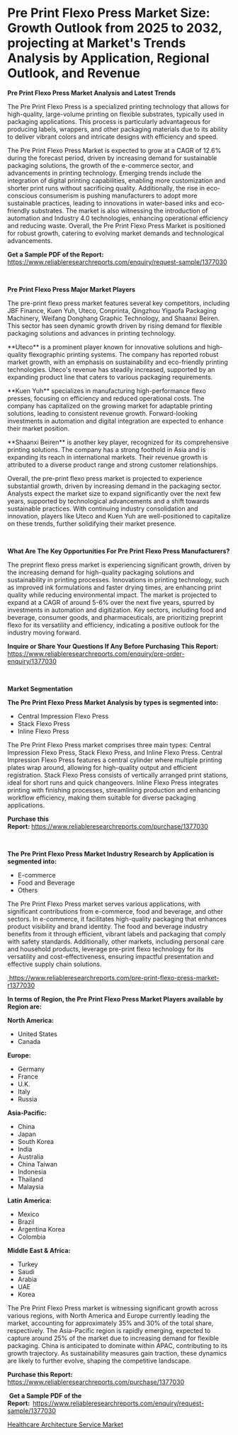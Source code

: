 <p><h1>Pre Print Flexo Press Market Size: Growth Outlook from 2025 to 2032, projecting at Market's Trends Analysis by Application, Regional Outlook, and Revenue</h1></p><p><strong>Pre Print Flexo Press Market Analysis and Latest Trends</strong></p>
<p><p>The Pre Print Flexo Press is a specialized printing technology that allows for high-quality, large-volume printing on flexible substrates, typically used in packaging applications. This process is particularly advantageous for producing labels, wrappers, and other packaging materials due to its ability to deliver vibrant colors and intricate designs with efficiency and speed. </p><p>The Pre Print Flexo Press Market is expected to grow at a CAGR of 12.6% during the forecast period, driven by increasing demand for sustainable packaging solutions, the growth of the e-commerce sector, and advancements in printing technology. Emerging trends include the integration of digital printing capabilities, enabling more customization and shorter print runs without sacrificing quality. Additionally, the rise in eco-conscious consumerism is pushing manufacturers to adopt more sustainable practices, leading to innovations in water-based inks and eco-friendly substrates. The market is also witnessing the introduction of automation and Industry 4.0 technologies, enhancing operational efficiency and reducing waste. Overall, the Pre Print Flexo Press Market is positioned for robust growth, catering to evolving market demands and technological advancements.</p></p>
<p><strong>Get a Sample PDF of the Report:&nbsp;</strong> <a href="https://www.reliableresearchreports.com/enquiry/request-sample/1377030?utm_campaign=32&utm_medium=2&utm_source=Github&utm_content=ia&utm_term=13012025&utm_id=pre-print-flexo-press">https://www.reliableresearchreports.com/enquiry/request-sample/1377030</a></p>
<p>&nbsp;</p>
<p><strong>Pre Print Flexo Press Major Market Players</strong></p>
<p><p>The pre-print flexo press market features several key competitors, including JBF Finance, Kuen Yuh, Uteco, Conprinta, Qingzhou Yigaofa Packaging Machinery, Weifang Donghang Graphic Technology, and Shaanxi Beiren. This sector has seen dynamic growth driven by rising demand for flexible packaging solutions and advances in printing technology.</p><p>**Uteco** is a prominent player known for innovative solutions and high-quality flexographic printing systems. The company has reported robust market growth, with an emphasis on sustainability and eco-friendly printing technologies. Uteco's revenue has steadily increased, supported by an expanding product line that caters to various packaging requirements.</p><p>**Kuen Yuh** specializes in manufacturing high-performance flexo presses, focusing on efficiency and reduced operational costs. The company has capitalized on the growing market for adaptable printing solutions, leading to consistent revenue growth. Forward-looking investments in automation and digital integration are expected to enhance their market position.</p><p>**Shaanxi Beiren** is another key player, recognized for its comprehensive printing solutions. The company has a strong foothold in Asia and is expanding its reach in international markets. Their revenue growth is attributed to a diverse product range and strong customer relationships.</p><p>Overall, the pre-print flexo press market is projected to experience substantial growth, driven by increasing demand in the packaging sector. Analysts expect the market size to expand significantly over the next few years, supported by technological advancements and a shift towards sustainable practices. With continuing industry consolidation and innovation, players like Uteco and Kuen Yuh are well-positioned to capitalize on these trends, further solidifying their market presence.</p></p>
<p>&nbsp;</p>
<p><strong>What Are The Key Opportunities For Pre Print Flexo Press Manufacturers?</strong></p>
<p><p>The preprint flexo press market is experiencing significant growth, driven by the increasing demand for high-quality packaging solutions and sustainability in printing processes. Innovations in printing technology, such as improved ink formulations and faster drying times, are enhancing print quality while reducing environmental impact. The market is projected to expand at a CAGR of around 5-6% over the next five years, spurred by investments in automation and digitization. Key sectors, including food and beverage, consumer goods, and pharmaceuticals, are prioritizing preprint flexo for its versatility and efficiency, indicating a positive outlook for the industry moving forward.</p></p>
<p><strong>Inquire or Share Your Questions If Any Before Purchasing This Report:</strong> <a href="https://www.reliableresearchreports.com/enquiry/pre-order-enquiry/1377030?utm_campaign=32&utm_medium=2&utm_source=Github&utm_content=ia&utm_term=13012025&utm_id=pre-print-flexo-press">https://www.reliableresearchreports.com/enquiry/pre-order-enquiry/1377030</a></p>
<p>&nbsp;</p>
<p><strong>Market Segmentation</strong></p>
<p><strong>The Pre Print Flexo Press Market Analysis by types is segmented into:</strong></p>
<p><ul><li>Central Impression Flexo Press</li><li>Stack Flexo Press</li><li>Inline Flexo Press</li></ul></p>
<p><p>The Pre Print Flexo Press market comprises three main types: Central Impression Flexo Press, Stack Flexo Press, and Inline Flexo Press. Central Impression Flexo Press features a central cylinder where multiple printing plates wrap around, allowing for high-quality output and efficient registration. Stack Flexo Press consists of vertically arranged print stations, ideal for short runs and quick changeovers. Inline Flexo Press integrates printing with finishing processes, streamlining production and enhancing workflow efficiency, making them suitable for diverse packaging applications.</p></p>
<p><strong>Purchase this Report:&nbsp;</strong><a href="https://www.reliableresearchreports.com/purchase/1377030?utm_campaign=32&utm_medium=2&utm_source=Github&utm_content=ia&utm_term=13012025&utm_id=pre-print-flexo-press">https://www.reliableresearchreports.com/purchase/1377030</a></p>
<p>&nbsp;</p>
<p><strong>The Pre Print Flexo Press Market Industry Research by Application is segmented into:</strong></p>
<p><ul><li>E-commerce</li><li>Food and Beverage</li><li>Others</li></ul></p>
<p><p>The Pre Print Flexo Press market serves various applications, with significant contributions from e-commerce, food and beverage, and other sectors. In e-commerce, it facilitates high-quality packaging that enhances product visibility and brand identity. The food and beverage industry benefits from it through efficient, vibrant labels and packaging that comply with safety standards. Additionally, other markets, including personal care and household products, leverage pre-print flexo technology for its versatility and cost-effectiveness, ensuring impactful presentation and effective supply chain solutions.</p></p>
<p><a href="https://www.reliableresearchreports.com/pre-print-flexo-press-market-r1377030?utm_campaign=32&utm_medium=2&utm_source=Github&utm_content=ia&utm_term=13012025&utm_id=pre-print-flexo-press">&nbsp;https://www.reliableresearchreports.com/pre-print-flexo-press-market-r1377030</a></p>
<p><strong>In terms of Region, the Pre Print Flexo Press Market Players available by Region are:</strong></p>
<p>
    <p> <strong> North America: </strong>
        <ul>
            <li>United States</li>
            <li>Canada</li>
        </ul>
        </p> 
    <p> <strong> Europe: </strong>
        <ul>
            <li>Germany</li>
            <li>France</li>
            <li>U.K.</li>
            <li>Italy</li>
            <li>Russia</li>
        </ul>
        </p> 
    <p> <strong> Asia-Pacific: </strong>
        <ul>
            <li>China</li>
            <li>Japan</li>
            <li>South Korea</li>
            <li>India</li>
            <li>Australia</li>
            <li>China Taiwan</li>
            <li>Indonesia</li>
            <li>Thailand</li>
            <li>Malaysia</li>
        </ul>
        </p> 
    <p> <strong> Latin America: </strong>
        <ul>
            <li>Mexico</li>
            <li>Brazil</li>
            <li>Argentina Korea</li>
            <li>Colombia</li>
        </ul>
        </p> 
    <p> <strong> Middle East & Africa: </strong>
        <ul>
            <li>Turkey</li>
            <li>Saudi</li>
            <li>Arabia</li>
            <li>UAE</li>
            <li>Korea</li>
        </ul>
    </p>
    </p>
<p><p>The Pre Print Flexo Press market is witnessing significant growth across various regions, with North America and Europe currently leading the market, accounting for approximately 35% and 30% of the total share, respectively. The Asia-Pacific region is rapidly emerging, expected to capture around 25% of the market due to increasing demand for flexible packaging. China is anticipated to dominate within APAC, contributing to its growth trajectory. As sustainability measures gain traction, these dynamics are likely to further evolve, shaping the competitive landscape.</p></p>
<p><strong>Purchase this Report: </strong><a href="https://www.reliableresearchreports.com/purchase/1377030?utm_campaign=32&utm_medium=2&utm_source=Github&utm_content=ia&utm_term=13012025&utm_id=pre-print-flexo-press">https://www.reliableresearchreports.com/purchase/1377030</a></p>
<p>&nbsp;<strong>Get a Sample PDF of the Report:&nbsp;&nbsp;</strong><a href="https://www.reliableresearchreports.com/enquiry/request-sample/1377030?utm_campaign=32&utm_medium=2&utm_source=Github&utm_content=ia&utm_term=13012025&utm_id=pre-print-flexo-press">https://www.reliableresearchreports.com/enquiry/request-sample/1377030</a></p>
<p><strong></strong></p>
<p><p><a href="https://github.com/irfadac/Market-Research-Report-List-5/blob/main/healthcare-architecture-service-market.md?utm_campaign=32&utm_medium=2&utm_source=Github&utm_content=ia&utm_term=13012025&utm_id=pre-print-flexo-press">Healthcare Architecture Service Market</a></p></p>